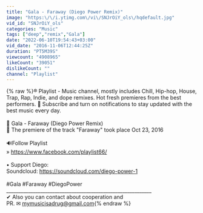 ```yaml
---
title: "Gala - Faraway (Diego Power Remix)"
image: "https:\/\/i.ytimg.com\/vi\/SNJrOiY_ols\/hqdefault.jpg"
vid_id: "SNJrOiY_ols"
categories: "Music"
tags: ["deep","remix","Gala"]
date: "2022-06-10T19:54:43+03:00"
vid_date: "2016-11-06T12:44:25Z"
duration: "PT5M39S"
viewcount: "4908965"
likeCount: "39051"
dislikeCount: ""
channel: "Playlist"
---
```

{% raw %}®️ Playlist - Music channel, mostly includes Chill, Hip-hop, House, Trap, Rap, Indie, and dope remixes. Hot fresh premieres from the best performers. 🔔 Subscribe and turn on notifications to stay updated with the best music every day.<br /><br />🎵 Gala - Faraway (Diego Power Remix)<br />🎫 The premiere of the track &quot;Faraway&quot; took place Oct 23, 2016<br /><br />🔊Follow Playlist<br />» <a rel="nofollow" target="blank" href="https://www.facebook.com/playlist66/">https://www.facebook.com/playlist66/</a><br /><br />• Support Diego:<br />Soundcloud: <a rel="nofollow" target="blank" href="https://soundcloud.com/diego-power-1">https://soundcloud.com/diego-power-1</a><br /><br />#Gala #Faraway #DiegoPower<br />________________________________________­____________________­­<br />✔ Also you can contact about cooperation and <br />PR. ✉ mymusicisadrug@gmail.com{% endraw %}
